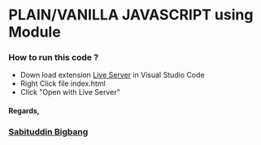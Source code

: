 # PLAIN/VANILLA JAVASCRIPT using Module

### How to run this code ?
- Down load extension [Live Server](https://marketplace.visualstudio.com/items?itemName=ritwickdey.LiveServer) in Visual Studio Code
-  Right Click file index.html
- Click "Open with Live Server"


#### Regards,
### [Sabituddin Bigbang](https://instagram.com/sabituddin_bigbang)
